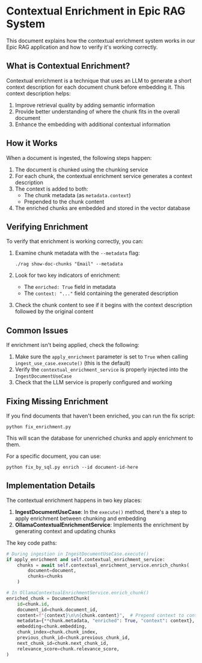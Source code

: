 # Contextual Enrichment in Epic RAG System

This document explains how the contextual enrichment system works in our Epic RAG application and how to verify it's working correctly.

## What is Contextual Enrichment?

Contextual enrichment is a technique that uses an LLM to generate a short context description for each document chunk before embedding it. This context description helps:

1. Improve retrieval quality by adding semantic information
2. Provide better understanding of where the chunk fits in the overall document
3. Enhance the embedding with additional contextual information

## How it Works

When a document is ingested, the following steps happen:

1. The document is chunked using the chunking service
2. For each chunk, the contextual enrichment service generates a context description
3. The context is added to both:
   - The chunk metadata (as `metadata.context`)
   - Prepended to the chunk content
4. The enriched chunks are embedded and stored in the vector database

## Verifying Enrichment

To verify that enrichment is working correctly, you can:

1. Examine chunk metadata with the `--metadata` flag:
   ```
   ./rag show-doc-chunks "Email" --metadata
   ```

2. Look for two key indicators of enrichment:
   - The `enriched: True` field in metadata
   - The `context: "..."` field containing the generated description

3. Check the chunk content to see if it begins with the context description followed by the original content

## Common Issues

If enrichment isn't being applied, check the following:

1. Make sure the `apply_enrichment` parameter is set to `True` when calling `ingest_use_case.execute()` (this is the default)
2. Verify the `contextual_enrichment_service` is properly injected into the `IngestDocumentUseCase`
3. Check that the LLM service is properly configured and working

## Fixing Missing Enrichment

If you find documents that haven't been enriched, you can run the fix script:

```
python fix_enrichment.py
```

This will scan the database for unenriched chunks and apply enrichment to them.

For a specific document, you can use:

```
python fix_by_sql.py enrich --id document-id-here
```

## Implementation Details

The contextual enrichment happens in two key places:

1. **IngestDocumentUseCase**: In the `execute()` method, there's a step to apply enrichment between chunking and embedding
2. **OllamaContextualEnrichmentService**: Implements the enrichment by generating context and updating chunks

The key code paths:

```python
# During ingestion in IngestDocumentUseCase.execute()
if apply_enrichment and self.contextual_enrichment_service:
    chunks = await self.contextual_enrichment_service.enrich_chunks(
        document=document, 
        chunks=chunks
    )

# In OllamaContextualEnrichmentService.enrich_chunk()
enriched_chunk = DocumentChunk(
    id=chunk.id,
    document_id=chunk.document_id,
    content=f"{context}\n\n{chunk.content}",  # Prepend context to content
    metadata={**chunk.metadata, "enriched": True, "context": context},  # Add to metadata
    embedding=chunk.embedding,
    chunk_index=chunk.chunk_index,
    previous_chunk_id=chunk.previous_chunk_id,
    next_chunk_id=chunk.next_chunk_id,
    relevance_score=chunk.relevance_score,
)
```